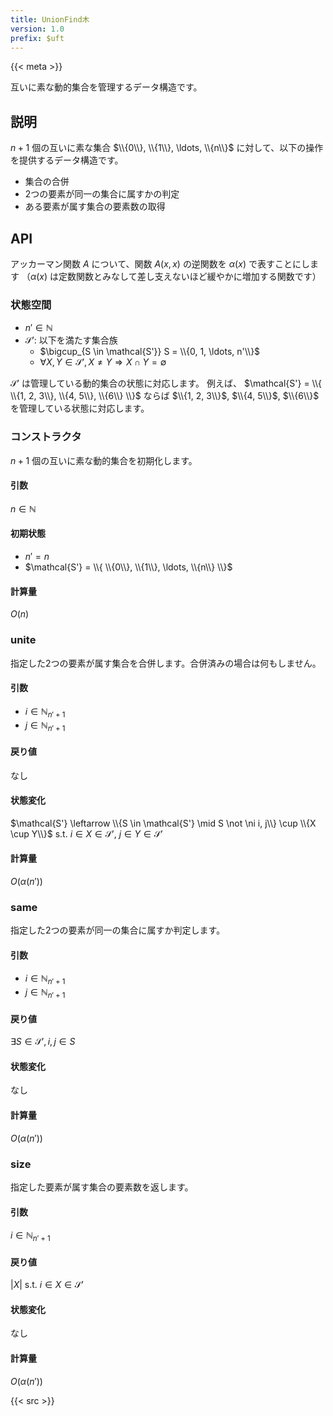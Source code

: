 ```yaml
---
title: UnionFind木
version: 1.0
prefix: $uft
---
```


{{< meta >}}

互いに素な動的集合を管理するデータ構造です。

## 説明
$n + 1$ 個の互いに素な集合 $\\{0\\}, \\{1\\}, \ldots, \\{n\\}$ に対して、以下の操作を提供するデータ構造です。
- 集合の合併
- 2つの要素が同一の集合に属すかの判定
- ある要素が属す集合の要素数の取得

## API
アッカーマン関数 $A$ について、関数 $A(x, x)$ の逆関数を $\alpha(x)$ で表すことにします
（$\alpha(x)$ は定数関数とみなして差し支えないほど緩やかに増加する関数です）

### 状態空間
- $n' \in \mathbb{N}$
- $\mathcal{S'}$: 以下を満たす集合族
  - $\bigcup_{S \in \mathcal{S'}} S = \\{0, 1, \ldots, n'\\}$
  - $\forall X, Y \in \mathcal{S'}, X \neq Y \Rightarrow X \cap Y = \emptyset$

$\mathcal{S'}$ は管理している動的集合の状態に対応します。
例えば、 $\mathcal{S'} = \\{ \\{1, 2, 3\\}, \\{4, 5\\}, \\{6\\} \\}$ ならば
$\\{1, 2, 3\\}$, $\\{4, 5\\}$, $\\{6\\}$ を管理している状態に対応します。

### コンストラクタ
$n + 1$ 個の互いに素な動的集合を初期化します。

#### 引数
$n \in \mathbb{N}$

#### 初期状態
- $n' = n$
- $\mathcal{S'} = \\{ \\{0\\}, \\{1\\}, \ldots, \\{n\\} \\}$

#### 計算量
$O(n)$

### unite
指定した2つの要素が属す集合を合併します。合併済みの場合は何もしません。

#### 引数
- $i \in \mathbb{N}_{n' + 1}$
- $j \in \mathbb{N}_{n' + 1}$

#### 戻り値
なし

#### 状態変化
$\mathcal{S'} \leftarrow \\{S \in \mathcal{S'} \mid S \not \ni i, j\\} \cup \\{X \cup Y\\}$
s.t. $i \in X \in \mathcal{S'}$, $j \in Y \in \mathcal{S'}$

#### 計算量
$O(\alpha(n'))$

### same
指定した2つの要素が同一の集合に属すか判定します。

#### 引数
- $i \in \mathbb{N}_{n' + 1}$
- $j \in \mathbb{N}_{n' + 1}$

#### 戻り値
$\exists S \in \mathcal{S'}, i, j \in S$

#### 状態変化
なし

#### 計算量
$O(\alpha(n'))$

### size
指定した要素が属す集合の要素数を返します。

#### 引数
$i \in \mathbb{N}_{n' + 1}$

#### 戻り値
$|X|$ s.t. $i \in X \in \mathcal{S'}$

#### 状態変化
なし

#### 計算量
$O(\alpha(n'))$

{{< src >}}
